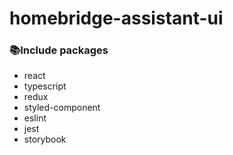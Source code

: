# homebridge-assistant-ui

### 📚Include packages

* react
* typescript
* redux
* styled-component
* eslint
* jest
* storybook
